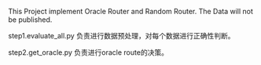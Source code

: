 This Project implement Oracle Router and Random Router. The Data will not be published.

step1.evaluate_all.py 负责进行数据预处理，对每个数据进行正确性判断。

step2.get_oracle.py 负责进行oracle route的决策。